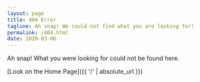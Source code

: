```yaml
---
layout: page
title: 404 Error
tagline: Ah snap! We could not find what you are looking for!
permalink: /404.html
date: 2020-03-06
---
```


Ah snap! What you were looking for could not be found here.

[Look on the Home Page]({{ '/' | absolute_url }})
